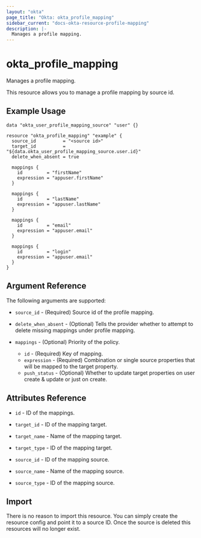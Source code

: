```yaml
---
layout: "okta"
page_title: "Okta: okta_profile_mapping"
sidebar_current: "docs-okta-resource-profile-mapping"
description: |-
  Manages a profile mapping.
---
```


# okta_profile_mapping

Manages a profile mapping.

This resource allows you to manage a profile mapping by source id.

## Example Usage

```hcl
data "okta_user_profile_mapping_source" "user" {}

resource "okta_profile_mapping" "example" {
  source_id          = "<source id>"
  target_id          = "${data.okta_user_profile_mapping_source.user.id}"
  delete_when_absent = true

  mappings {
    id         = "firstName"
    expression = "appuser.firstName"
  }

  mappings {
    id         = "lastName"
    expression = "appuser.lastName"
  }

  mappings {
    id         = "email"
    expression = "appuser.email"
  }

  mappings {
    id         = "login"
    expression = "appuser.email"
  }
}
```

## Argument Reference

The following arguments are supported:

* `source_id` - (Required) Source id of the profile mapping.

* `delete_when_absent` - (Optional) Tells the provider whether to attempt to delete missing mappings under profile mapping.

* `mappings` - (Optional) Priority of the policy.
  * `id` - (Required) Key of mapping.
  * `expression` - (Required) Combination or single source properties that will be mapped to the target property.
  * `push_status` - (Optional) Whether to update target properties on user create & update or just on create.

## Attributes Reference

* `id` - ID of the mappings.

* `target_id` - ID of the mapping target.

* `target_name` - Name of the mapping target.

* `target_type` - ID of the mapping target.

* `source_id` - ID of the mapping source.

* `source_name` - Name of the mapping source.

* `source_type` - ID of the mapping source.

## Import

There is no reason to import this resource. You can simply create the resource config and point it to a source ID. Once the source is deleted this resources will no longer exist.
